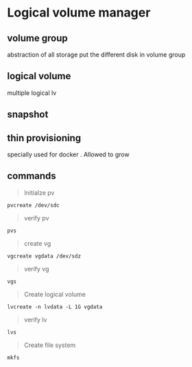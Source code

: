 # Logical volume manager

## volume group
abstraction of all storage
put the different disk in volume group

## logical volume
multiple logical lv 


## snapshot

## thin provisioning
specially used for docker . Allowed to grow 

## commands
> Initialze pv
```
pvcreate /dev/sdc
```
> verify pv
```
pvs
```
> create vg
```
vgcreate vgdata /dev/sdz
```
> verify vg
```
vgs
```
> Create logical volume
```
lvcreate -n lvdata -L 1G vgdata
```
>verify lv
```
lvs
```
> Create file system
```
mkfs
```